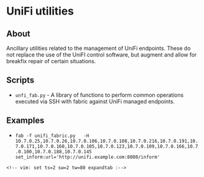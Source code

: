# UniFi utilities

## About
Ancillary utilities related to the management of UniFi endpoints.  These do not
replace the use of the UniFI control software, but augment and allow for
breakfix repair of certain situations.

## Scripts

  - `unfi_fab.py` - A library of functions to perform common operations executed
    via SSH with fabric against UniFi managed endpoints.

## Examples
  - `fab -f unifi_fabric.py   -H
    10.7.0.25,10.7.0.26,10.7.0.106,10.7.0.108,10.7.0.216,10.7.0.191,10.7.0.171,10.7.0.160,10.7.0.105,10.7.0.123,10.7.0.109,10.7.0.166,10.7.0.100,10.7.0.188,10.7.0.145
    set_inform:url='http://unifi.example.com:8080/inform'`

```
<!-- vim: set ts=2 sw=2 tw=80 expandtab :-->
```
